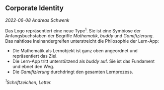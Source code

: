 ## Corporate Identity
*2022-06-08 Andreas Schwenk*

Das Logo repräsentiert eine neue Type<sup>1</sup>.
Sie ist eine Symbiose der Anfangsbuchstaben der Begriffe *Mathematik*, *buddy* und *Gamifizierung*. Das nahtlose Ineinandergreifen unterstreicht die Philosophie der Lern-App:

- Die Mathematik als Lernobjekt ist ganz oben angeordnet und repräsentiert das Ziel.
- Die Lern-App tritt unterstützend als *buddy* auf. Sie ist das Fundament und ebnet den Weg.
- Die *Gamifizierung* durchdringt den gesamten Lernprozess.

*<sup>1</sup>Schriftzeichen, Letter.*
